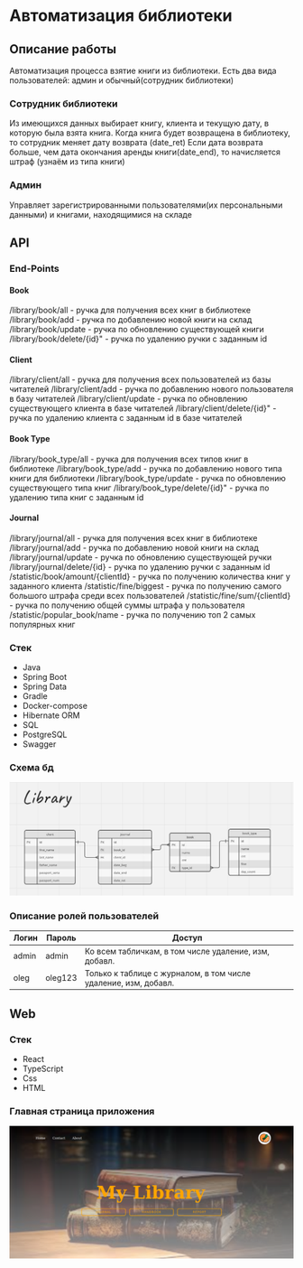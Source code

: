# Автоматизация библиотеки
## Описание работы
Автоматизация процесса взятие книги из библиотеки. Есть два вида пользователей: админ и обычный(сотрудник библиотеки)

### Сотрудник библиотеки 
Из имеющихся данных выбирает книгу, клиента и текущую дату, в которую была взята книга. Когда книга будет возвращена в библиотеку, то сотрудник меняет дату возврата (date_ret)
Если дата возврата больше, чем дата окончания аренды книги(date_end), то начисляется штраф (узнаём из типа книги)
### Админ
Управляет зарегистрированными пользователями(их персональными данными) и книгами, находящимися на складе

## API

### End-Points

#### Book
/library/book/all - ручка для получения всех книг в библиотеке
/library/book/add - ручка по добавлению новой книги на склад
/library/book/update - ручка по обновлению существующей книги
/library/book/delete/{id}" - ручка по удалению ручки с заданным id

#### Client
/library/client/all - ручка для получения всех пользователей из базы читателей
/library/client/add - ручка по добавлению нового пользователя в базу читателей
/library/client/update - ручка по обновлению существующего клиента в базе читателей
/library/client/delete/{id}" - ручка по удалению клиента с заданным id в базе читателей

#### Book Type
/library/book_type/all - ручка для получения всех типов книг в библиотеке
/library/book_type/add - ручка по добавлению нового типа книги для библиотеки
/library/book_type/update - ручка по обновлению существующего типа книг
/library/book_type/delete/{id}" - ручка по удалению типа книг с заданным id

#### Journal
/library/journal/all - ручка для получения всех книг в библиотеке
/library/journal/add - ручка по добавлению новой книги на склад
/library/journal/update - ручка по обновлению существующей ручки
/library/journal/delete/{id} - ручка по удалению ручки с заданным id
/statistic/book/amount/{clientId} - ручка по получению количества книг у заданного клиента
/statistic/fine/biggest - ручка по получению самого большого штрафа среди всех пользователей
/statistic/fine/sum/{clientId} - ручка по получению общей суммы штрафа у пользователя
/statistic/popular_book/name - ручка по получению топ 2 самых популярных книг

### Стек
* Java
* Spring Boot
* Spring Data
* Gradle
* Docker-compose
* Hibernate ORM
* SQL
* PostgreSQL
* Swagger

### Схема бд
![library_schema.png](img%2Flibrary_schema.png)

### Описание ролей пользователей
| Логин  | Пароль  | Доступ                                                          |
|--------|---------|-----------------------------------------------------------------|
| admin  | admin   | Ко всем табличкам, в том числе удаление, изм, добавл.           |
| oleg   | oleg123 | Только к таблице с журналом, в том числе удаление, изм, добавл. |

## Web

### Стек
* React
* TypeScript
* Css
* HTML

### Главная страница приложения
![index-page.png](img%2Findex-page.png)
